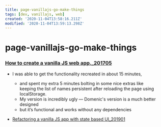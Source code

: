 ```yaml
---
title: page-vanillajs-go-make-things
tags: [dev, vanillajs, web]
created: '2020-11-04T13:58:16.211Z'
modified: '2020-11-04T13:59:13.298Z'
---
```


# page-vanillajs-go-make-things

### [How to create a vanilla JS web app._201705](https://gomakethings.com/who-should-drive-a-vanilla-js-web-app/)

- I was able to get the functionality recreated in about 15 minutes, 
  - and spent my extra 5 minutes bolting in some nice extras like keeping the list of names persistent after reloading the page using localStorage. 
  - My version is incredibly ugly — Domenic's version is a much better designed 
  - but it’s functional and works without any dependencies

- [Refactoring a vanilla JS app with state based UI_201901](https://gomakethings.com/refactoring-a-vanilla-js-app-with-state-based-ui/)
